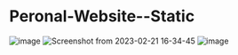 # Peronal-Website--Static

![image](https://user-images.githubusercontent.com/89204917/220327801-0f2d5f25-4397-4331-91f5-00b32cf13cd6.png)
![Screenshot from 2023-02-21 16-34-45](https://user-images.githubusercontent.com/89204917/220328242-da1f64ad-6b13-4737-b5d5-c8c148913dcc.png)
![image](https://user-images.githubusercontent.com/89204917/220328473-44915c63-f9af-4818-a93f-34938bfdbc85.png)
